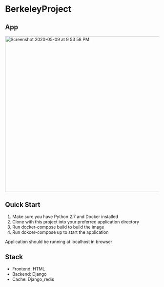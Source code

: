 # BerkeleyProject

## App

<img width="510" alt="Screenshot 2020-05-09 at 9 53 58 PM" src="https://user-images.githubusercontent.com/21097132/81475657-26847a80-9240-11ea-87a3-79b64bf963fb.png">


## Quick Start

1. Make sure you have Python 2.7 and Docker installed
2. Clone with this project into your preferred application directory
3. Run docker-compose build to build the image
4. Run dokcer-compose up to start the application

Application should be running at localhost in browser


## Stack
- Frontend: HTML
- Backend: Django
- Cache: Django_redis
